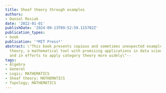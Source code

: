 ```yaml
---
title: Sheaf theory through examples
authors:
- Daniel Rosiak
date: '2022-01-01'
publishDate: '2024-09-13T09:52:59.115702Z'
publication_types:
- book
publication: '*MIT Press*'
abstract: \"This book presents copious and sometimes unexpected examples of sheaf
  theory, a mathematical tool with promising applications in data science and engineering
  and in efforts to apply category theory more widely\"--
tags:
- Algebra
- General
- Logic; MATHEMATICS
- Sheaf theory; MATHEMATICS
- Topology; MATHEMATICS
---
```

